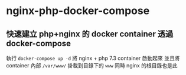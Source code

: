 # nginx-php-docker-compose
## 快速建立 php+nginx 的 docker container 透過 docker-compose
執行 ``docker-compose up -d`` 將 nginx + php 7.3 container 啟動起來
並且將 container 內部 ``/var/www/`` 掛載到目錄下的 ``www`` 同時 nginx 的根目錄也是此
